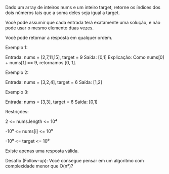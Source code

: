 Dado um array de inteiros nums e um inteiro target, retorne os índices dos dois números tais que a soma deles seja igual a target.

Você pode assumir que cada entrada terá exatamente uma solução, e não pode usar o mesmo elemento duas vezes.

Você pode retornar a resposta em qualquer ordem.

Exemplo 1:

Entrada: nums = [2,7,11,15], target = 9
Saída: [0,1]
Explicação: Como nums[0] + nums[1] == 9, retornamos [0, 1].

Exemplo 2:

Entrada: nums = [3,2,4], target = 6
Saída: [1,2]

Exemplo 3:

Entrada: nums = [3,3], target = 6
Saída: [0,1]

Restrições:

2 <= nums.length <= 10⁴

-10⁹ <= nums[i] <= 10⁹

-10⁹ <= target <= 10⁹

Existe apenas uma resposta válida.

Desafio (Follow-up):
Você consegue pensar em um algoritmo com complexidade menor que O(n²)?